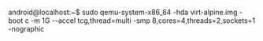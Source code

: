 android@localhost:~$ sudo qemu-system-x86_64 -hda virt-alpine.img -boot c -m 1G --accel tcg,thread=multi -smp 8,cores=4,threads=2,sockets=1 -nographic

